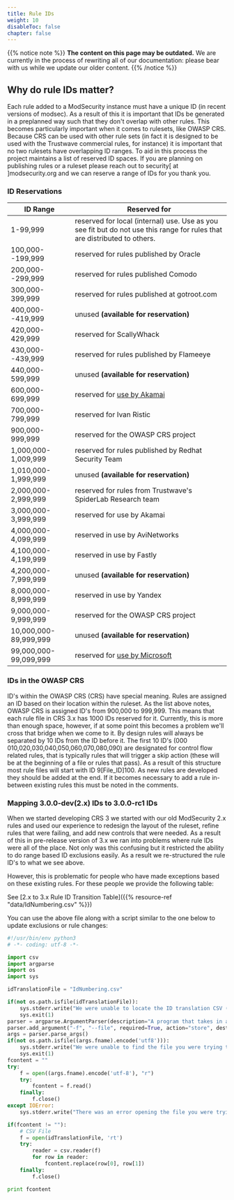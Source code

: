 ```yaml
---
title: Rule IDs
weight: 10
disableToc: false
chapter: false
---
```


{{% notice note %}}
**The content on this page may be outdated.** We are currently in the process of rewriting all of our documentation: please bear with us while we update our older content.
{{% /notice %}}

## Why do rule IDs matter?

Each rule added to a ModSecurity instance must have a unique ID (in
recent versions of modsec). As a result of this it is important that IDs
be generated in a preplanned way such that they don\'t overlap with
other rules. This becomes particularly important when it comes to
rulesets, like OWASP CRS. Because CRS can be used with other rule sets
(in fact it is designed to be used with the Trustwave commercial rules,
for instance) it is important that no two rulesets have overlapping ID
ranges. To aid in this process the project maintains a list of reserved
ID spaces. If you are planning on publishing rules or a ruleset please
reach out to security\[ at \]modsecurity.org and we can reserve a range
of IDs for you thank you.

### ID Reservations

| ID Range | Reserved for |
|----------|--------------|
| 1-99,999 | reserved for local (internal) use. Use as you see fit but do not use this range for rules that are distributed to others. |
| 100,000--199,999 | reserved for rules published by Oracle |
| 200,000--299,999 | reserved for rules published Comodo |
| 300,000-399,999 | reserved for rules published at gotroot.com |
| 400,000--419,999 | unused **(available for reservation)** |
| 420,000-429,999 | reserved for ScallyWhack  |
| 430,000--439,999 | reserved for rules published by Flameeye |
| 440,000-599,999 | unused **(available for reservation)** |
| 600,000-699,999 | reserved for [use by Akamai](https://www.akamai.com/products/web-application-protector) |
| 700,000-799,999 | reserved for Ivan Ristic |
| 900,000-999,999 | reserved for the OWASP CRS project |
| 1,000,000-1,009,999 | reserved for rules published by Redhat Security Team |
| 1,010,000-1,999,999 | unused **(available for reservation)** |
| 2,000,000-2,999,999 | reserved for rules from Trustwave\'s SpiderLab Research team |
| 3,000,000-3,999,999 | reserved for use by Akamai |
| 4,000,000-4,099,999 | reserved in use by AviNetworks |
| 4,100,000-4,199,999 | reserved in use by Fastly |
| 4,200,000-7,999,999 | unused **(available for reservation)** |
| 8,000,000-8,999,999 | reserved in use by Yandex |
| 9,000,000-9,999,999 | reserved for the OWASP CRS project |
| 10,000,000-89,999,999 | unused **(available for reservation)** |
| 99,000,000-99,099,999 | reserved for [use by Microsoft](https://azure.microsoft.com/en-us/services/web-application-firewall/) |

### IDs in the OWASP CRS

ID's within the OWASP CRS (CRS) have special meaning. Rules
are assigned an ID based on their location within the ruleset. As the
list above notes, OWASP CRS is assigned ID's from 900,000
to 999,999. This means that each rule file in CRS 3.x has 1000 IDs
reserved for it. Currently, this is more than enough space, however, if
at some point this becomes a problem we'll cross that bridge when we
come to it. By design rules will always be separated by 10 IDs from the
ID before it. The first 10 ID's (000
010,020,030,040,050,060,070,080,090) are designated for control flow
related rules, that is typically rules that will trigger a skip action
(these will be at the beginning of a file or rules that pass). As a
result of this structure most rule files will start with ID
9\[File_ID\]100. As new rules are developed they should be added at the
end. If it becomes necessary to add a rule in-between existing rules
this must be noted in the comments.

### Mapping 3.0.0-dev(2.x) IDs to 3.0.0-rc1 IDs

When we started developing CRS 3 we started with our old ModSecurity 2.x
rules and used our experience to redesign the layout of the ruleset,
refine rules that were failing, and add new controls that were needed.
As a result of this in pre-release version of 3.x we ran into problems
where rule IDs were all of the place. Not only was this confusing but it
restricted the ability to do range based ID exclusions easily. As a
result we re-structured the rule ID\'s to what we see above.

However, this is problematic for people who have made exceptions based
on these existing rules. For these people we provide the following
table:

See [2.x to 3.x Rule ID Transition Table]({{% resource-ref "data/IdNumbering.csv" %}})

You can use the above file along with a script similar to the one below
to update exclusions or rule changes:

```python
#!/usr/bin/env python3
# -*- coding: utf-8 -*-

import csv
import argparse
import os
import sys

idTranslationFile = "IdNumbering.csv"

if(not os.path.isfile(idTranslationFile)):
    sys.stderr.write("We were unable to locate the ID translation CSV (idNumbering.csv) please place this is the same directory as this script\n")
    sys.exit(1)
parser = argparse.ArgumentParser(description="A program that takes in an exceptions file and renumbers all the ID to match OWASP CRS 3.0-rc1 numbers. Output will be directed to STDOUT and can be used to overwrite the file using '>'")
parser.add_argument("-f", "--file", required=True, action="store", dest="fname", help="the file to be renumbered")
args = parser.parse_args()
if(not os.path.isfile((args.fname).encode('utf8'))):
    sys.stderr.write("We were unable to find the file you were trying to upate the ID numbers in, please check your path\n")
    sys.exit(1)
fcontent = ""
try:
    f = open((args.fname).encode('utf-8'), "r")
    try:
        fcontent = f.read()
    finally:
        f.close()
except IOError:
    sys.stderr.write("There was an error opening the file you were trying to update")

if(fcontent != ""):
    # CSV File
    f = open(idTranslationFile, 'rt')
    try:
        reader = csv.reader(f)
        for row in reader:
            fcontent.replace(row[0], row[1])
    finally:
        f.close()

print fcontent
```
